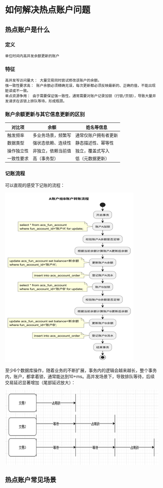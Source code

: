 
# 如何解决热点账户问题
## 热点账户是什么
### 定义
    单位时间内高并发余额更新的账户

### 特征
    高并发写访问量大：​​ 大量交易同时尝试修改该账户的余额。
    ​强一致性要求高：​​ 账户余额必须精确无误，每次更新都必须反映最新的、正确的值，不能出现脏读或不一致。
    ​单点资源争用：​​ 由于需要保证强一致性，通常需要对账户记录加锁（行锁/页锁），导致大量并发请求在该锁上排队等待，形成瓶颈。

### 账户余额更新与其它信息更新的区别
| 对比项 | 余额 | 姓名等信息 |
|-------|-------|-------|
| 触发频率 | 多业务场景，频繁写 | 通常仅账户拥有者更新|
| 数据类型 | 强状态依赖、连续性 | 静态描述性、幂等性  |
| 操作独立性| 非独立，依赖当前值| 独立，覆盖式写入 |
| 一致性要求| 高（事务型） | 低（元数据更新） |

### 记账流程
可以直观的感受下记账的流程：

![记账流程](/image/记账流程.png "记账流程")

至少6个数据库操作，随着业务的不断扩展，事务内的逻辑会越来越长，整个事务内，账户，都拿着锁，通常能达到10+ms。高并发场景下，导致排队等待，后续交易延迟显著增加（尾部延迟放大）：

![锁等待](/image/锁等待.png "锁等待")

## 热点账户常见场景
